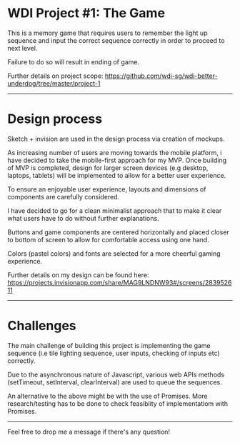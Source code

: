 # WDI Project #1: The Game

This is a memory game that requires users to remember the light up sequence and input the correct sequence correctly in order to proceed to next level.

Failure to do so will result in ending of game.

Further details on project scope: https://github.com/wdi-sg/wdi-better-underdog/tree/master/project-1

---

# Design process

Sketch + invision are used in the design process via creation of mockups.

As increasing number of users are moving towards the mobile platform, i have decided to take the mobile-first approach for my MVP. Once building of MVP is completed, design for larger screen devices (e.g desktop, laptops, tablets) will be implemented to allow for a better user experience.

To ensure an enjoyable user experience, layouts and dimensions of components are carefully considered. 

I have decided to go for a clean minimalist approach that to make it clear what users have to do without further explanations.

Buttons and game components are centered horizontally and placed closer to bottom of screen to allow for comfortable access using one hand.

Colors (pastel colors) and fonts are selected for a more cheerful gaming experience.

Further details on my design can be found here: 
https://projects.invisionapp.com/share/MAG9LNDNW93#/screens/283952611

---

# Challenges 

The main challenge of building this project is implementing the game sequence (i.e tile lighting sequence, user inputs, checking of inputs etc) correctly. 

Due to the asynchronous nature of Javascript, various web APIs methods (setTimeout, setInterval, clearInterval) are used to queue the sequences.

An alternative to the above might be with the use of Promises. More research/testing has to be done to check feasiblity of implementatiom with Promises.

---

Feel free to drop me a message if there's any question!